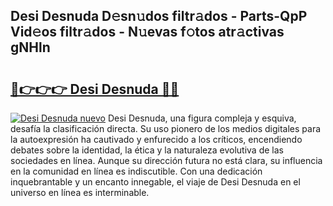 ## Desi Desnuda D𝚎sn𝚞dos filtr𝚊dos - Parts-QpP Vid𝚎os filtr𝚊dos - N𝚞evas f𝚘tos atr𝚊ctivas gNHln

# <h2><a href="http://mb0o213.tromn.icu/?c=Desi+Desnuda">🔗👉👉👉 Desi Desnuda 🔗🔗</a></h2>

[![Desi Desnuda nuevo](https://i.imgur.com/pEAQMta.gif)](http://mb0o213.tromn.icu/?c=Desi+Desnuda)
Desi Desnuda, una figura compleja y esquiva, desafía la clasificación directa. Su uso pionero de los medios digitales para la autoexpresión ha cautivado y enfurecido a los críticos, encendiendo debates sobre la identidad, la ética y la naturaleza evolutiva de las sociedades en línea. Aunque su dirección futura no está clara, su influencia en la comunidad en línea es indiscutible. Con una dedicación inquebrantable y un encanto innegable, el viaje de Desi Desnuda en el universo en línea es interminable.
